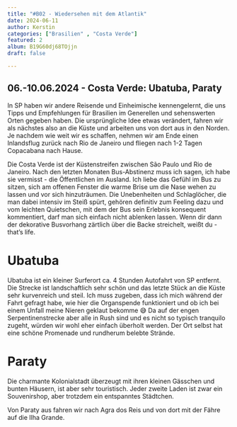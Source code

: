 ```yaml
---
title: "#B02 - Wiedersehen mit dem Atlantik"
date: 2024-06-11
author: Kerstin
categories: ["Brasilien" , "Costa Verde"]
featured: 2
album: B19G60dj68TOjjn
draft: false

---
```


## 06.-10.06.2024 - Costa Verde: Ubatuba, Paraty

In SP haben wir andere Reisende und Einheimische kennengelernt, die uns Tipps und Empfehlungen für Brasilien im Generellen und sehenswerten Orten gegeben haben. Die ursprüngliche Idee etwas verändert, fahren wir als nächstes also an die Küste und arbeiten uns von dort aus in den Norden. Je nachdem wie weit wir es schaffen, nehmen wir am Ende einen Inlandsflug zurück nach Rio de Janeiro und fliegen nach 1-2 Tagen Copacabana nach Hause. 

Die Costa Verde ist der Küstenstreifen zwischen São Paulo und Rio de Janeiro. Nach den letzten Monaten Bus-Abstinenz muss ich sagen, ich habe sie vermisst - die Öffentlichen im Ausland. Ich liebe das Gefühl im Bus zu sitzen, sich am offenen Fenster die warme Brise um die Nase wehen zu lassen und vor sich hinzuträumen. Die Unebenheiten und Schlaglöcher, die  man dabei intensiv im Steiß spürt, gehören definitiv zum Feeling dazu und vom leichten Quietschen, mit dem der Bus sein Erlebnis konsequent kommentiert, darf man sich einfach nicht ablenken lassen. Wenn dir dann der dekorative Busvorhang zärtlich über die Backe streichelt, weißt du - that’s life.

# Ubatuba

Ubatuba ist ein kleiner Surferort ca. 4 Stunden Autofahrt von SP entfernt. Die Strecke ist landschaftlich sehr schön und das letzte Stück an die Küste sehr kurvenreich und steil. Ich muss zugeben, dass ich mich während der Fahrt gefragt habe, wie hier die Organspende funktioniert und ob ich bei einem Unfall meine Nieren geklaut bekomme 😅 Da auf der engen Serpentinenstrecke aber alle in Rush sind und es nicht so typisch tranquilo zugeht, würden wir wohl eher einfach überholt werden. Der Ort selbst hat eine schöne Promenade und rundherum belebte Strände. 

# Paraty

Die charmante Kolonialstadt überzeugt mit ihren kleinen Gässchen und bunten Häusern, ist aber sehr touristisch. Jeder zweite Laden ist zwar ein Souvenirshop, aber trotzdem ein entspanntes Städtchen.

Von Paraty aus fahren wir nach Agra dos Reis und von dort mit der Fähre auf die Ilha Grande.
